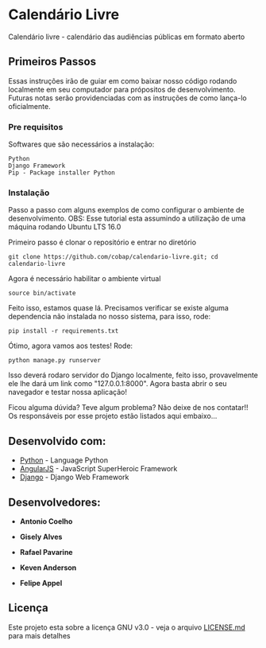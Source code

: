 # Calendário Livre 

Calendário livre - calendário das audiências públicas em formato aberto

## Primeiros Passos

Essas instruções irão de guiar em como baixar nosso código rodando localmente em seu computador para própositos de desenvolvimento. Futuras notas serão providenciadas com as instruções de como lança-lo oficialmente.

### Pre requisitos

Softwares que são necessários a instalação:

```
Python
Django Framework
Pip - Package installer Python 
```

### Instalação


Passo a passo com alguns exemplos de como configurar o ambiente de desenvolvimento. 
OBS: Esse tutorial esta assumindo a utilização de uma máquina rodando Ubuntu LTS 16.0 

Primeiro passo é clonar o repositório e entrar no diretório
```
git clone https://github.com/cobap/calendario-livre.git; cd calendario-livre
```

Agora é necessário habilitar o ambiente virtual 
```
source bin/activate
```

Feito isso, estamos quase lá. Precisamos verificar se existe alguma dependencia não instalada no nosso sistema, para isso, rode:
```
pip install -r requirements.txt
```

Ótimo, agora vamos aos testes! Rode:
```
python manage.py runserver
```

Isso deverá rodaro servidor do Django localmente, feito isso, provavelmente ele lhe dará um link como "127.0.0.1:8000". Agora basta abrir o seu navegador e testar nossa aplicação! 

Ficou alguma dúvida? Teve algum problema? Não deixe de nos contatar!! Os responsáveis por esse projeto estão listados aqui embaixo...


## Desenvolvido com:

* [Python](https://www.python.org/) - Language Python
* [AngularJS](https://angularjs.org/) - JavaScript SuperHeroic Framework
* [Django](https://www.djangoproject.com/) - Django Web Framework

## Desenvolvedores:

* **Antonio Coelho**

* **Gisely Alves**

* **Rafael Pavarine** 

* **Keven Anderson** 

* **Felipe Appel** 


## Licença

Este projeto esta sobre a licença GNU v3.0 - veja o arquivo [LICENSE.md](LICENSE.md) para mais detalhes

